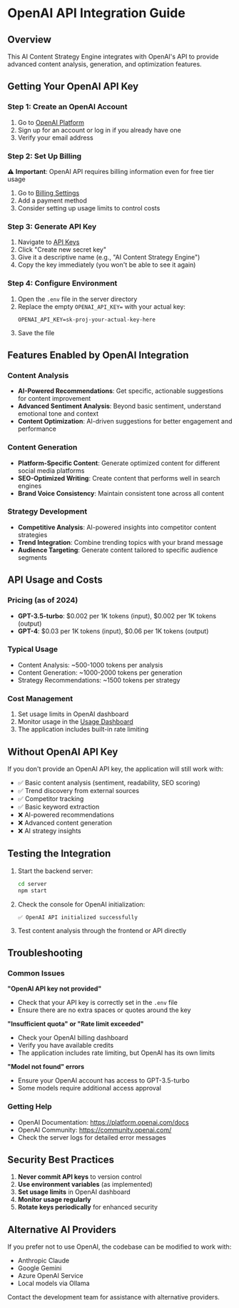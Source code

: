 # OpenAI API Integration Guide

## Overview
This AI Content Strategy Engine integrates with OpenAI's API to provide advanced content analysis, generation, and optimization features.

## Getting Your OpenAI API Key

### Step 1: Create an OpenAI Account
1. Go to [OpenAI Platform](https://platform.openai.com/)
2. Sign up for an account or log in if you already have one
3. Verify your email address

### Step 2: Set Up Billing
⚠️ **Important**: OpenAI API requires billing information even for free tier usage
1. Go to [Billing Settings](https://platform.openai.com/account/billing)
2. Add a payment method
3. Consider setting up usage limits to control costs

### Step 3: Generate API Key
1. Navigate to [API Keys](https://platform.openai.com/api-keys)
2. Click "Create new secret key"
3. Give it a descriptive name (e.g., "AI Content Strategy Engine")
4. Copy the key immediately (you won't be able to see it again)

### Step 4: Configure Environment
1. Open the `.env` file in the server directory
2. Replace the empty `OPENAI_API_KEY=` with your actual key:
   ```
   OPENAI_API_KEY=sk-proj-your-actual-key-here
   ```
3. Save the file

## Features Enabled by OpenAI Integration

### Content Analysis
- **AI-Powered Recommendations**: Get specific, actionable suggestions for content improvement
- **Advanced Sentiment Analysis**: Beyond basic sentiment, understand emotional tone and context
- **Content Optimization**: AI-driven suggestions for better engagement and performance

### Content Generation
- **Platform-Specific Content**: Generate optimized content for different social media platforms
- **SEO-Optimized Writing**: Create content that performs well in search engines
- **Brand Voice Consistency**: Maintain consistent tone across all content

### Strategy Development
- **Competitive Analysis**: AI-powered insights into competitor content strategies
- **Trend Integration**: Combine trending topics with your brand message
- **Audience Targeting**: Generate content tailored to specific audience segments

## API Usage and Costs

### Pricing (as of 2024)
- **GPT-3.5-turbo**: $0.002 per 1K tokens (input), $0.002 per 1K tokens (output)
- **GPT-4**: $0.03 per 1K tokens (input), $0.06 per 1K tokens (output)

### Typical Usage
- Content Analysis: ~500-1000 tokens per analysis
- Content Generation: ~1000-2000 tokens per generation
- Strategy Recommendations: ~1500 tokens per strategy

### Cost Management
1. Set usage limits in OpenAI dashboard
2. Monitor usage in the [Usage Dashboard](https://platform.openai.com/usage)
3. The application includes built-in rate limiting

## Without OpenAI API Key

If you don't provide an OpenAI API key, the application will still work with:
- ✅ Basic content analysis (sentiment, readability, SEO scoring)
- ✅ Trend discovery from external sources
- ✅ Competitor tracking
- ✅ Basic keyword extraction
- ❌ AI-powered recommendations
- ❌ Advanced content generation
- ❌ AI strategy insights

## Testing the Integration

1. Start the backend server:
   ```bash
   cd server
   npm start
   ```

2. Check the console for OpenAI initialization:
   ```
   ✅ OpenAI API initialized successfully
   ```

3. Test content analysis through the frontend or API directly

## Troubleshooting

### Common Issues

**"OpenAI API key not provided"**
- Check that your API key is correctly set in the `.env` file
- Ensure there are no extra spaces or quotes around the key

**"Insufficient quota" or "Rate limit exceeded"**
- Check your OpenAI billing dashboard
- Verify you have available credits
- The application includes rate limiting, but OpenAI has its own limits

**"Model not found" errors**
- Ensure your OpenAI account has access to GPT-3.5-turbo
- Some models require additional access approval

### Getting Help
- OpenAI Documentation: https://platform.openai.com/docs
- OpenAI Community: https://community.openai.com/
- Check the server logs for detailed error messages

## Security Best Practices

1. **Never commit API keys** to version control
2. **Use environment variables** (as implemented)
3. **Set usage limits** in OpenAI dashboard
4. **Monitor usage regularly**
5. **Rotate keys periodically** for enhanced security

## Alternative AI Providers

If you prefer not to use OpenAI, the codebase can be modified to work with:
- Anthropic Claude
- Google Gemini
- Azure OpenAI Service
- Local models via Ollama

Contact the development team for assistance with alternative providers.